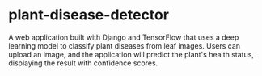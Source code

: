 # plant-disease-detector
A web application built with Django and TensorFlow that uses a deep learning model to classify plant diseases from leaf images. Users can upload an image, and the application will predict the plant's health status, displaying the result with confidence scores.
